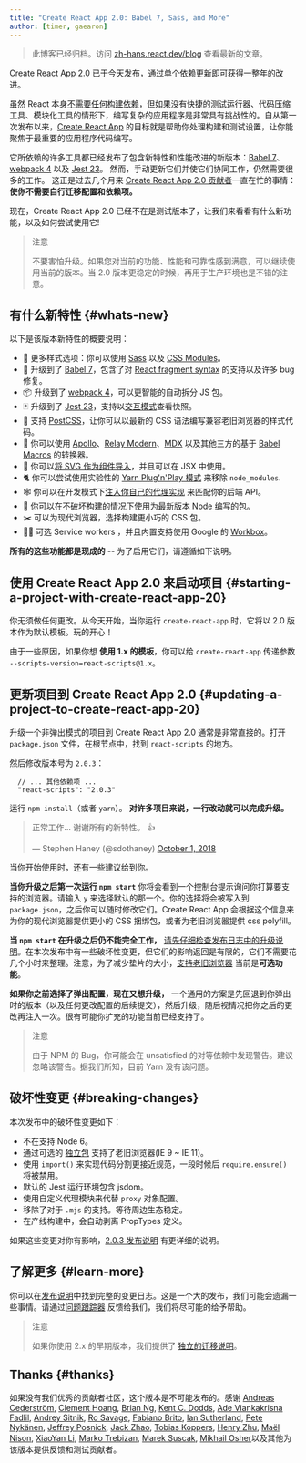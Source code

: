 ```yaml
---
title: "Create React App 2.0: Babel 7, Sass, and More"
author: [timer, gaearon]
---
```


<div class="scary">

> 此博客已经归档。访问 [zh-hans.react.dev/blog](https://zh-hans.react.dev/blog) 查看最新的文章。

</div>

Create React App 2.0 已于今天发布，通过单个依赖更新即可获得一整年的改进。

虽然 React 本身[不需要任何构建依赖](/docs/create-a-new-react-app.html)，但如果没有快捷的测试运行器、代码压缩工具、模块化工具的情形下，编写复杂的应用程序是非常具有挑战性的。自从第一次发布以来，[Create React App](https://github.com/facebook/create-react-app) 的目标就是帮助你处理构建和测试设置，让你能聚焦于最重要的应用程序代码编写。

它所依赖的许多工具都已经发布了包含新特性和性能改进的新版本：[Babel 7](https://babeljs.io/blog/2018/08/27/7.0.0)、[webpack 4](https://medium.com/webpack/webpack-4-released-today-6cdb994702d4) 以及 [Jest 23](https://jestjs.io/blog/2018/05/29/jest-23-blazing-fast-delightful-testing.html)。 然而，手动更新它们并使它们协同工作，仍然需要很多的工作。 这正是过去几个月来 [Create React App 2.0 贡献者](https://github.com/facebook/create-react-app/graphs/contributors)一直在忙的事情：**使你不需要自行迁移配置和依赖项。**

现在，Create React App 2.0 已经不在是测试版本了，让我们来看看有什么新功能，以及如何尝试使用它!

>注意
>
>不要害怕升级。如果您对当前的功能、性能和可靠性感到满意，可以继续使用当前的版本。当 2.0 版本更稳定的时候，再用于生产环境也是不错的注意。

## 有什么新特性 {#whats-new}

以下是该版本新特性的概要说明：

* 🎉 更多样式选项：你可以使用 [Sass](https://github.com/facebook/create-react-app/blob/master/packages/react-scripts/template/README.md#adding-a-sass-stylesheet) 以及 [CSS Modules](https://github.com/facebook/create-react-app/blob/master/packages/react-scripts/template/README.md#adding-a-css-modules-stylesheet)。
* 🐠 升级到了 [Babel 7](https://babeljs.io/blog/2018/08/27/7.0.0)，包含了对 [React fragment syntax](/docs/fragments.html#short-syntax) 的支持以及许多 bug 修复。
* 📦 升级到了 [webpack 4](https://medium.com/webpack/webpack-4-released-today-6cdb994702d4)，可以更智能的自动拆分 JS 包。
* 🃏 升级到了 [Jest 23](https://jestjs.io/blog/2018/05/29/jest-23-blazing-fast-delightful-testing.html)，支持以[交互模式](https://jestjs.io/blog/2018/05/29/jest-23-blazing-fast-delightful-testing#interactive-snapshot-mode)查看快照。
* 💄 支持 [PostCSS](https://preset-env.cssdb.org/features#stage-3)，让你可以以最新的 CSS 语法编写兼容老旧浏览器的样式代码。
* 💎 你可以使用 [Apollo](https://github.com/leoasis/graphql-tag.macro#usage)、[Relay Modern](https://github.com/facebook/relay/pull/2171#issuecomment-411459604)、[MDX](https://github.com/facebook/create-react-app/issues/5149#issuecomment-425396995) 以及其他三方的基于 [Babel Macros](https://babeljs.io/blog/2017/09/11/zero-config-with-babel-macros) 的转换器。
* 🌠 你可以[将 SVG 作为组件导入](https://github.com/facebook/create-react-app/blob/master/packages/react-scripts/template/README.md#adding-svgs)，并且可以在 JSX 中使用。
* 🐈 你可以尝试使用实验性的 [Yarn Plug'n'Play 模式](https://github.com/yarnpkg/rfcs/pull/101) 来移除 `node_modules`.
* 🕸 你可以在开发模式下[注入你自己的代理实现](https://github.com/facebook/create-react-app/blob/master/packages/react-scripts/template/README.md#configuring-the-proxy-manually) 来匹配你的后端 API。
* 🚀 你可以在不破坏构建的情况下使用[为最新版本 Node 编写的包](https://github.com/sindresorhus/ama/issues/446#issuecomment-281014491)。
* ✂️ 可以为现代浏览器，选择构建更小巧的 CSS 包。
* 👷‍♀️ 可选 Service workers ，并且内置支持使用 Google 的 [Workbox](https://developers.google.com/web/tools/workbox/)。

**所有的这些功能都是现成的** -- 为了启用它们，请遵循如下说明。

## 使用 Create React App 2.0 来启动项目 {#starting-a-project-with-create-react-app-20}

你无须做任何更改。从今天开始，当你运行 `create-react-app` 时，它将以 2.0 版本作为默认模板。玩的开心！

由于一些原因，如果你想 **使用 1.x 的模板**，你可以给 `create-react-app` 传递参数 `--scripts-version=react-scripts@1.x`。

## 更新项目到 Create React App 2.0 {#updating-a-project-to-create-react-app-20}

升级一个非弹出模式的项目到 Create React App 2.0 通常是非常直接的。打开 `package.json` 文件，在根节点中，找到 `react-scripts` 的地方。

然后修改版本号为 `2.0.3`：

```js{2}
  // ... 其他依赖项 ...
  "react-scripts": "2.0.3"
```

运行 `npm install`（或者 `yarn`）。 **对许多项目来说，一行改动就可以完成升级。**

<blockquote class="twitter-tweet" data-conversation="none" data-dnt="true"><p lang="en" dir="ltr">正常工作... 谢谢所有的新特性。 👍</p>&mdash; Stephen Haney (@sdothaney) <a href="https://twitter.com/sdothaney/status/1046822703116607490?ref_src=twsrc%5Etfw">October 1, 2018</a></blockquote>

当你开始使用时，还有一些建议给到你。

**当你升级之后第一次运行 `npm start`** 你将会看到一个控制台提示询问你打算要支持的浏览器。请输入 `y` 来选择默认的那一个。你的选择将会被写入到 `package.json`，之后你可以随时修改它们。Create React App 会根据这个信息来为你的现代浏览器提供更小的 CSS 捆绑包，或者为老旧浏览器提供 css polyfill。

**当 `npm start` 在升级之后仍不能完全工作，** [请先仔细检查发布日志中的升级说明](https://github.com/facebook/create-react-app/releases/tag/v2.0.3)。在本次发布中有一些破坏性变更，但它们的影响返回是有限的，它们不需要花几个小时来整理。注意，为了减少垫片的大小，[支持老旧浏览器](https://github.com/facebook/create-react-app/blob/master/packages/react-app-polyfill/README.md) 当前是**可选功能**。

**如果你之前选择了弹出配置，现在又想升级，** 一个通用的方案是先回退到你弹出时的版本（以及任何更改配置的后续提交），然后升级，随后视情况把你之后的更改再注入一次。很有可能你扩充的功能当前已经支持了。

>注意
>
>由于 NPM 的 Bug，你可能会在 unsatisfied 的对等依赖中发现警告。建议忽略该警告。据我们所知，目前 Yarn 没有该问题。

## 破坏性变更 {#breaking-changes}

本次发布中的破坏性变更如下：

* 不在支持 Node 6。
* 通过可选的 [独立包](https://github.com/facebook/create-react-app/tree/master/packages/react-app-polyfill) 支持了老旧浏览器(IE 9 ~ IE 11)。
* 使用 `import()` 来实现代码分割更接近规范，一段时候后 `require.ensure()` 将被禁用。
* 默认的 Jest 运行环境包含 jsdom。
* 使用自定义代理模块来代替 `proxy` 对象配置。
* 移除了对于 `.mjs` 的支持。等待周边生态稳定。
* 在产线构建中，会自动剥离 PropTypes 定义。

如果这些变更对你有影响，[2.0.3 发布说明](https://github.com/facebook/create-react-app/releases/tag/v2.0.3) 有更详细的说明。

## 了解更多 {#learn-more}

你可以在[发布说明](https://github.com/facebook/create-react-app/releases/tag/v2.0.3)中找到完整的变更日志。这是一个大的发布，我们可能会遗漏一些事情。请通过[问题跟踪器](https://github.com/facebook/create-react-app/issues/new) 反馈给我们，我们将尽可能的给予帮助。

>注意
>
>如果你使用 2.x 的早期版本，我们提供了 [独立的迁移说明](https://gist.github.com/gaearon/8650d1c70e436e5eff01f396dffc4114)。

## Thanks {#thanks}

如果没有我们优秀的贡献者社区，这个版本是不可能发布的。感谢 [Andreas Cederström](https://github.com/andriijas), [Clement Hoang](https://github.com/clemmy), [Brian Ng](https://github.com/existentialism), [Kent C. Dodds](https://github.com/kentcdodds), [Ade Viankakrisna Fadlil](https://github.com/viankakrisna), [Andrey Sitnik](https://github.com/ai), [Ro Savage](https://github.com/ro-savage), [Fabiano Brito](https://github.com/Fabianopb), [Ian Sutherland](https://github.com/iansu), [Pete Nykänen](https://github.com/petetnt), [Jeffrey Posnick](https://github.com/jeffposnick), [Jack Zhao](https://github.com/bugzpodder), [Tobias Koppers](https://github.com/sokra), [Henry Zhu](https://github.com/hzoo), [Maël Nison](https://github.com/arcanis), [XiaoYan Li](https://github.com/lixiaoyan), [Marko Trebizan](https://github.com/themre), [Marek Suscak](https://github.com/mareksuscak), [Mikhail Osher](https://github.com/miraage)以及其他为该版本提供反馈和测试贡献者。
